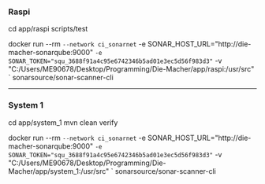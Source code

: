 ### Raspi

cd app/raspi
scripts/test

docker run --rm `
  --network ci_sonarnet `
  -e SONAR_HOST_URL="http://die-macher-sonarqube:9000" `
  -e SONAR_TOKEN="squ_3688f91a4c95e6742346b5ad01e3ec5d56f983d3" `
  -v "C:/Users/ME90678/Desktop/Programming/Die-Macher/app/raspi:/usr/src" `
  sonarsource/sonar-scanner-cli

---
### System 1

cd app/system_1
mvn clean verify

docker run --rm `
  --network ci_sonarnet `
  -e SONAR_HOST_URL="http://die-macher-sonarqube:9000" `
  -e SONAR_TOKEN="squ_3688f91a4c95e6742346b5ad01e3ec5d56f983d3" `
  -v "C:/Users/ME90678/Desktop/Programming/Die-Macher/app/system_1:/usr/src" `
  sonarsource/sonar-scanner-cli
